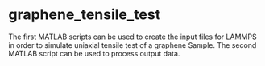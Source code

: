 # graphene_tensile_test
The first MATLAB scripts can be used to create the input files for LAMMPS in order to simulate uniaxial tensile test of a graphene Sample.
The second MATLAB script can be used to process output data.

